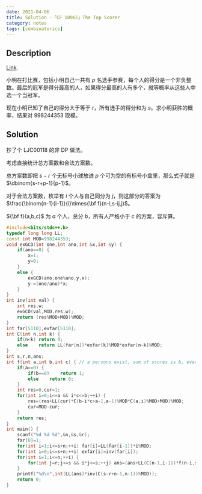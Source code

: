 ```yaml
---
date: 2021-04-06
title: Solution -「CF 1096E」The Top Scorer
category: notes
tags: [combinatorics]
---
```


## Description

[Link](http://codeforces.com/problemset/problem/1096/E).

小明在打比赛，包括小明自己一共有 $p$ 名选手参赛，每个人的得分是一个非负整数。最后的冠军是得分最高的人，如果得分最高的人有多个，就等概率从这些人中选一个当冠军。

现在小明已知了自己的得分大于等于 $r$，所有选手的得分和为 $s$。求小明获胜的概率，结果对 $998244353$ 取模。

## Solution

抄了个 LJC00118 的非 DP 做法。

考虑直接统计总方案数和合法方案数。

总方案数即把 $s-r$ 个无标号小球放进 $p$ 个可为空的有标号小盒里，那么式子就是 $\dbinom{s-r+p-1}{p-1}$。

对于合法方案数，枚举有 $i$ 个人与自己同分为 $j$，则这部分的答案为 $\frac{\binom{n-1}{i-1}}{i}\times{\bf f}(n-i,s-ij,j)$。

${\bf f}(a,b,c)$ 为 $a$ 个人，总分 $b$，所有人严格小于 $c$ 的方案，容斥算。

```cpp
#include<bits/stdc++.h>
typedef long long LL;
const int MOD=998244353;
void exGCD(int one,int ano,int &x,int &y) {
	if(ano==0) {
		x=1;
		y=0;
	}
	else {
		exGCD(ano,one%ano,y,x);
		y-=(one/ano)*x;
	}
}
int inv(int val) {
	int res,w;
	exGCD(val,MOD,res,w);
	return (res%MOD+MOD)%MOD;
}
int far[5110],exfar[5110];
int C(int n,int k) {
	if(n<k)	return 0;
	else	return LL(far[n])*exfar[k]%MOD*exfar[n-k]%MOD;
}
int s,r,n,ans;
int f(int a,int b,int c) { // a persons exist, sum of scores is b, everyone's score < c
	if(a==0) {
		if(b==0)	return 1;
		else	return 0;
	}
	int res=0,cur=1;
	for(int i=0;i<=a && i*c<=b;++i) {
		res=(res+LL(cur)*C(b-i*c+a-1,a-1)%MOD*C(a,i)%MOD+MOD)%MOD;
		cur=MOD-cur;
	}
	return res;
}
int main() {
	scanf("%d %d %d",&n,&s,&r);
	far[0]=1;
	for(int i=1;i<=s+n;++i)	far[i]=LL(far[i-1])*i%MOD;
	for(int i=0;i<=s+n;++i)	exfar[i]=inv(far[i]);
	for(int i=1;i<=n;++i) {
		for(int j=r;j<=s && i*j<=s;++j)	ans=(ans+LL(C(n-1,i-1))*f(n-i,s-i*j,j)%MOD*inv(i)%MOD)%MOD;
	}
	printf("%d\n",int(LL(ans)*inv(C(s-r+n-1,n-1))%MOD));
	return 0;
}
```
    
